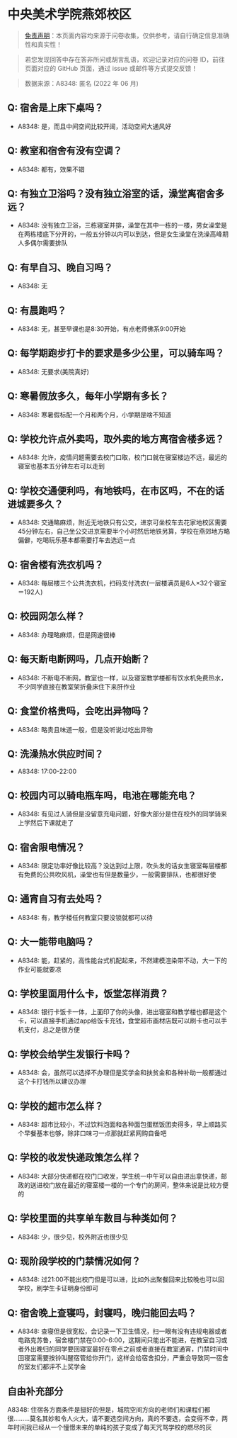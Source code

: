 # 中央美术学院燕郊校区

> [免责声明](https://colleges.chat/#_3)：本页面内容均来源于问卷收集，仅供参考，请自行确定信息准确性和真实性！

> 若您发现回答中存在答非所问或胡言乱语，欢迎记录对应的问卷 ID，前往页面对应的 GitHub 页面，通过 issue 或邮件等方式提交反馈！

> 数据来源：A8348: 匿名 (2022 年 06 月)

## Q: 宿舍是上床下桌吗？

- A8348: 是，而且中间空间比较开阔，活动空间大通风好

## Q: 教室和宿舍有没有空调？

- A8348: 都有，效果不错

## Q: 有独立卫浴吗？没有独立浴室的话，澡堂离宿舍多远？

- A8348: 没有独立卫浴，三栋寝室并排，澡堂在其中一栋的一楼，男女澡堂是在两栋楼底下分开的，一般五分钟以内可以到达，但是女生澡堂在洗澡高峰期人多偶尔需要排队

## Q: 有早自习、晚自习吗？

- A8348: 无

## Q: 有晨跑吗？

- A8348: 无，甚至早课也是8:30开始，有点老师佛系9:00开始

## Q: 每学期跑步打卡的要求是多少公里，可以骑车吗？

- A8348: 无要求(美院真好)

## Q: 寒暑假放多久，每年小学期有多长？

- A8348: 寒暑假标配一个月和两个月，小学期是啥不知道

## Q: 学校允许点外卖吗，取外卖的地方离宿舍楼多远？

- A8348: 允许，疫情问题需要去校门口取，校门口就在寝室楼边不远，最远的寝室也基本五分钟左右可以走到

## Q: 学校交通便利吗，有地铁吗，在市区吗，不在的话进城要多久？

- A8348: 交通略麻烦，附近无地铁只有公交，进京可坐校车去花家地校区需要45分钟左右，自己坐公交进京需要半个小时然后地铁另算，学校在燕郊地方略偏僻，吃喝玩乐基本都需要打车去选远一点

## Q: 宿舍楼有洗衣机吗？

- A8348: 每层楼三个公共洗衣机，扫码支付洗衣(一层楼满员是6人×32个寝室＝192人)

## Q: 校园网怎么样？

- A8348: 办理略麻烦，但是网速很棒

## Q: 每天断电断网吗，几点开始断？

- A8348: 不断电不断网，教室也一样，以及寝室教学楼都有饮水机免费热水，不少同学直接在教室架折叠床住下来肝作业

## Q: 食堂价格贵吗，会吃出异物吗？

- A8348: 略贵且味道一般，但是没听说过吃出异物

## Q: 洗澡热水供应时间？

- A8348: 17:00-22:00

## Q: 校园内可以骑电瓶车吗，电池在哪能充电？

- A8348: 有见过人骑但是没留意充电问题，好像大部分是住在校外的同学骑来上学然后下课就走了

## Q: 宿舍限电情况？

- A8348: 限定功率好像比较高？没达到过上限，吹头发的话女生寝室每层楼都有免费的公共吹风机，澡堂也有但是数量少，一般需要排队，也都很好使

## Q: 通宵自习有去处吗？

- A8348: 有，教学楼任何教室只要没锁就都可以待

## Q: 大一能带电脑吗？

- A8348: 能，赶紧的，高性能台式机配起来，不然建模渲染带不动，大一下的作业可能就要凉

## Q: 学校里面用什么卡，饭堂怎样消费？

- A8348: 银行卡饭卡一体，上面印了你的头像，进出寝室和教学楼也都是这个卡，可以直接手机通过app给饭卡充钱，食堂超市画材店既可以刷卡也可以手机支付，总之是很方便

## Q: 学校会给学生发银行卡吗？

- A8348: 会，虽然可以选择不办理但是奖学金和扶贫金和各种补助一般都通过这个卡打钱所以建议办理

## Q: 学校的超市怎么样？

- A8348: 超市比较小，不过饮料泡面和各种面包蛋糕饭团卖得多，早上顺路买个早餐基本也够，除非口味刁一点那就赶紧网购自备吧

## Q: 学校的收发快递政策怎么样？

- A8348: 大部分快递都在校门口收发，学生统一中午可以自由进出拿快递，邮政的送进校门放在最近的寝室楼一楼的一个专门的房间，整体来说是比较方便的

## Q: 学校里面的共享单车数目与种类如何？

- A8348: 少，很少见，校外附近也很少见

## Q: 现阶段学校的门禁情况如何？

- A8348: 过21:00不能出校门但是可以进，比如外出聚餐回来比较晚也可以回学校，刷学生卡证明身份即可

## Q: 宿舍晚上查寝吗，封寝吗，晚归能回去吗？

- A8348: 查寝但是很宽松，会记录一下卫生情况，扫一眼有没有违规电器或者电路克苏鲁，宿舍楼门禁在0:00-6:00，这期间只能出不能进，在教室自习或者外出晚归的同学要回寝室最好在零点之前或者直接在教室通宵，门禁时间中回寝室需要按铃叫醒宿管给你开门，这样会给宿舍扣分，严重会导致同一宿舍的室友们都评不上奖学金

## 自由补充部分

A8348: 住宿各方面条件是挺好的但是，城院空间方向的老师们和课程们都很………莫名其妙和令人火大，请不要选空间方向，真的不要选，会变得不幸，两年时间我已经从一个憧憬未来的单纯的孩子变成了每天咒骂学校的燃尽的灰